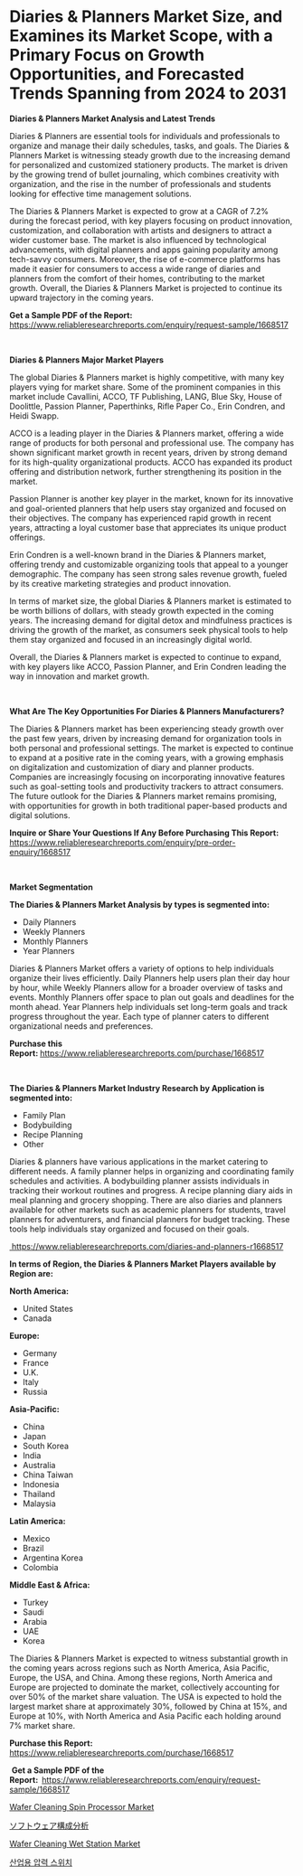 <p><h1>Diaries & Planners Market Size, and Examines its Market Scope, with a Primary Focus on Growth Opportunities, and Forecasted Trends Spanning from 2024 to 2031</h1></p><p><strong>Diaries & Planners Market Analysis and Latest Trends</strong></p>
<p><p>Diaries & Planners are essential tools for individuals and professionals to organize and manage their daily schedules, tasks, and goals. The Diaries & Planners Market is witnessing steady growth due to the increasing demand for personalized and customized stationery products. The market is driven by the growing trend of bullet journaling, which combines creativity with organization, and the rise in the number of professionals and students looking for effective time management solutions.</p><p>The Diaries & Planners Market is expected to grow at a CAGR of 7.2% during the forecast period, with key players focusing on product innovation, customization, and collaboration with artists and designers to attract a wider customer base. The market is also influenced by technological advancements, with digital planners and apps gaining popularity among tech-savvy consumers. Moreover, the rise of e-commerce platforms has made it easier for consumers to access a wide range of diaries and planners from the comfort of their homes, contributing to the market growth. Overall, the Diaries & Planners Market is projected to continue its upward trajectory in the coming years.</p></p>
<p><strong>Get a Sample PDF of the Report:&nbsp;</strong> <a href="https://www.reliableresearchreports.com/enquiry/request-sample/1668517">https://www.reliableresearchreports.com/enquiry/request-sample/1668517</a></p>
<p>&nbsp;</p>
<p><strong>Diaries & Planners Major Market Players</strong></p>
<p><p>The global Diaries & Planners market is highly competitive, with many key players vying for market share. Some of the prominent companies in this market include Cavallini, ACCO, TF Publishing, LANG, Blue Sky, House of Doolittle, Passion Planner, Paperthinks, Rifle Paper Co., Erin Condren, and Heidi Swapp. </p><p>ACCO is a leading player in the Diaries & Planners market, offering a wide range of products for both personal and professional use. The company has shown significant market growth in recent years, driven by strong demand for its high-quality organizational products. ACCO has expanded its product offering and distribution network, further strengthening its position in the market.</p><p>Passion Planner is another key player in the market, known for its innovative and goal-oriented planners that help users stay organized and focused on their objectives. The company has experienced rapid growth in recent years, attracting a loyal customer base that appreciates its unique product offerings.</p><p>Erin Condren is a well-known brand in the Diaries & Planners market, offering trendy and customizable organizing tools that appeal to a younger demographic. The company has seen strong sales revenue growth, fueled by its creative marketing strategies and product innovation.</p><p>In terms of market size, the global Diaries & Planners market is estimated to be worth billions of dollars, with steady growth expected in the coming years. The increasing demand for digital detox and mindfulness practices is driving the growth of the market, as consumers seek physical tools to help them stay organized and focused in an increasingly digital world.</p><p>Overall, the Diaries & Planners market is expected to continue to expand, with key players like ACCO, Passion Planner, and Erin Condren leading the way in innovation and market growth.</p></p>
<p>&nbsp;</p>
<p><strong>What Are The Key Opportunities For Diaries & Planners Manufacturers?</strong></p>
<p><p>The Diaries & Planners market has been experiencing steady growth over the past few years, driven by increasing demand for organization tools in both personal and professional settings. The market is expected to continue to expand at a positive rate in the coming years, with a growing emphasis on digitalization and customization of diary and planner products. Companies are increasingly focusing on incorporating innovative features such as goal-setting tools and productivity trackers to attract consumers. The future outlook for the Diaries & Planners market remains promising, with opportunities for growth in both traditional paper-based products and digital solutions.</p></p>
<p><strong>Inquire or Share Your Questions If Any Before Purchasing This Report:</strong> <a href="https://www.reliableresearchreports.com/enquiry/pre-order-enquiry/1668517">https://www.reliableresearchreports.com/enquiry/pre-order-enquiry/1668517</a></p>
<p>&nbsp;</p>
<p><strong>Market Segmentation</strong></p>
<p><strong>The Diaries & Planners Market Analysis by types is segmented into:</strong></p>
<p><ul><li>Daily Planners</li><li>Weekly Planners</li><li>Monthly Planners</li><li>Year Planners</li></ul></p>
<p><p>Diaries & Planners Market offers a variety of options to help individuals organize their lives efficiently. Daily Planners help users plan their day hour by hour, while Weekly Planners allow for a broader overview of tasks and events. Monthly Planners offer space to plan out goals and deadlines for the month ahead. Year Planners help individuals set long-term goals and track progress throughout the year. Each type of planner caters to different organizational needs and preferences.</p></p>
<p><strong>Purchase this Report:&nbsp;</strong><a href="https://www.reliableresearchreports.com/purchase/1668517">https://www.reliableresearchreports.com/purchase/1668517</a></p>
<p>&nbsp;</p>
<p><strong>The Diaries & Planners Market Industry Research by Application is segmented into:</strong></p>
<p><ul><li>Family Plan</li><li>Bodybuilding</li><li>Recipe Planning</li><li>Other</li></ul></p>
<p><p>Diaries & planners have various applications in the market catering to different needs. A family planner helps in organizing and coordinating family schedules and activities. A bodybuilding planner assists individuals in tracking their workout routines and progress. A recipe planning diary aids in meal planning and grocery shopping. There are also diaries and planners available for other markets such as academic planners for students, travel planners for adventurers, and financial planners for budget tracking. These tools help individuals stay organized and focused on their goals.</p></p>
<p><a href="https://www.reliableresearchreports.com/diaries-and-planners-r1668517">&nbsp;https://www.reliableresearchreports.com/diaries-and-planners-r1668517</a></p>
<p><strong>In terms of Region, the Diaries & Planners Market Players available by Region are:</strong></p>
<p>
    <p> <strong> North America: </strong>
        <ul>
            <li>United States</li>
            <li>Canada</li>
        </ul>
        </p> 
    <p> <strong> Europe: </strong>
        <ul>
            <li>Germany</li>
            <li>France</li>
            <li>U.K.</li>
            <li>Italy</li>
            <li>Russia</li>
        </ul>
        </p> 
    <p> <strong> Asia-Pacific: </strong>
        <ul>
            <li>China</li>
            <li>Japan</li>
            <li>South Korea</li>
            <li>India</li>
            <li>Australia</li>
            <li>China Taiwan</li>
            <li>Indonesia</li>
            <li>Thailand</li>
            <li>Malaysia</li>
        </ul>
        </p> 
    <p> <strong> Latin America: </strong>
        <ul>
            <li>Mexico</li>
            <li>Brazil</li>
            <li>Argentina Korea</li>
            <li>Colombia</li>
        </ul>
        </p> 
    <p> <strong> Middle East & Africa: </strong>
        <ul>
            <li>Turkey</li>
            <li>Saudi</li>
            <li>Arabia</li>
            <li>UAE</li>
            <li>Korea</li>
        </ul>
    </p>
    </p>
<p><p>The Diaries & Planners Market is expected to witness substantial growth in the coming years across regions such as North America, Asia Pacific, Europe, the USA, and China. Among these regions, North America and Europe are projected to dominate the market, collectively accounting for over 50% of the market share valuation. The USA is expected to hold the largest market share at approximately 30%, followed by China at 15%, and Europe at 10%, with North America and Asia Pacific each holding around 7% market share.</p></p>
<p><strong>Purchase this Report: </strong><a href="https://www.reliableresearchreports.com/purchase/1668517">https://www.reliableresearchreports.com/purchase/1668517</a></p>
<p>&nbsp;<strong>Get a Sample PDF of the Report:&nbsp;&nbsp;</strong><a href="https://www.reliableresearchreports.com/enquiry/request-sample/1668517">https://www.reliableresearchreports.com/enquiry/request-sample/1668517</a></p>
<p><strong></strong></p>
<p><p><a href="https://github.com/ayamgoreng5458/Market-Research-Report-List-1/blob/main/wafer-cleaning-spin-processor-market.md">Wafer Cleaning Spin Processor Market</a></p><p><a href="https://github.com/avbqbctihcbe2/Market-Research-Report-List-3/blob/main/40699115999.md">ソフトウェア構成分析</a></p><p><a href="https://github.com/nicholepatriciadoylenwnrjr0/Market-Research-Report-List-3/blob/main/wafer-cleaning-wet-station-market.md">Wafer Cleaning Wet Station Market</a></p><p><a href="https://github.com/hzumrdvas204296/Market-Research-Report-List-3/blob/main/142388510600.md">산업용 압력 스위치</a></p></p>
